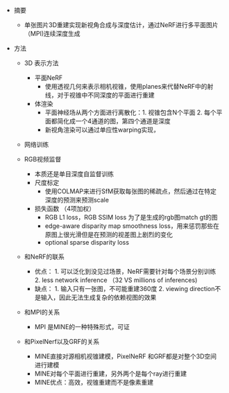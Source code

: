 * 摘要
    * 单张图片3D重建实现新视角合成与深度估计，通过NeRF进行多平面图片（MPI)连续深度生成

* 方法
    * 3D 表示方法
        * 平面NeRF
            * 使用透视几何来表示相机视锥，使用planes来代替NeRF中的射线，对于视锥中不同深度的平面进行重建
        * 体渲染
            * 平面神经场从两个方面进行离散化：1. 视锥包含N个平面 2. 每个平面都简化成一个4通道的图，第四个通道是深度
            * 新视角渲染可以通过单应性warping实现，
    
    * 网络训练
    * RGB视频监督
        * 本质还是单目深度自监督训练
        * 尺度标定
            * 使用COLMAP来进行SfM获取每张图的稀疏点，然后通过在特定深度的预测来预测scale
        * 损失函数 （4项加权）
            * RGB L1 loss，RGB SSIM loss 为了是生成的rgb图match gt的图
            * edge-aware disparity map smoothness loss，用来惩罚那些在原图上很光滑但是在预测的视差图上剧烈的变化
            * optional sparse disparity loss 
    * 和NeRF的联系
        * 优点： 1. 可以泛化到没见过场景，NeRF需要针对每个场景分别训练 2. less network inference （32 VS millions of inferences) 
        * 缺点： 1. 输入只有一张图，不可能重建360度 2. viewing direction不是输入，因此无法生成复杂的依赖视图的效果
    * 和MPI的关系
        * MPI 是MINE的一种特殊形式，可证
    * 和PixelNerf以及GRF的关系
        * MINE直接对源相机视锥建模，PixelNeRF 和GRF都是对整个3D空间进行建模
        * MINE对每个平面进行重建，另外两个是每个ray进行重建
        * MINE优点：高效，视锥重建而不是像素重建
